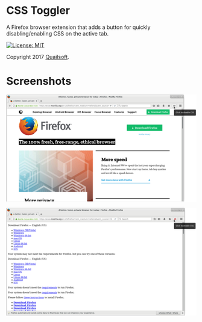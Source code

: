 # CSS Toggler

A Firefox browser extension that adds a button for quickly disabling/enabling CSS on the active tab.

[![License: MIT](https://img.shields.io/badge/License-MIT-blue.svg)](https://opensource.org/licenses/MIT)

Copyright 2017 [Quailsoft](https://www.quailsoft.org/).

# Screenshots

![Screenshot 1](docs/screenshot1.png)

![Screenshot 2](docs/screenshot2.png)
